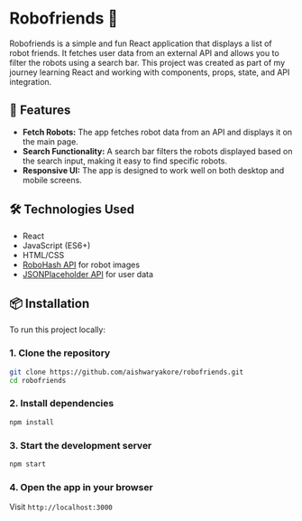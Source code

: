 
# Robofriends 🤖

Robofriends is a simple and fun React application that displays a list of robot friends. It fetches user data from an external API and allows you to filter the robots using a search bar. This project was created as part of my journey learning React and working with components, props, state, and API integration.

## 🚀 Features

- **Fetch Robots:** The app fetches robot data from an API and displays it on the main page.
- **Search Functionality:** A search bar filters the robots displayed based on the search input, making it easy to find specific robots.
- **Responsive UI:** The app is designed to work well on both desktop and mobile screens.

## 🛠️ Technologies Used

- React
- JavaScript (ES6+)
- HTML/CSS
- [RoboHash API](https://robohash.org/) for robot images
- [JSONPlaceholder API](https://jsonplaceholder.typicode.com/users) for user data

## 📦 Installation

To run this project locally:

### 1. Clone the repository

```bash
git clone https://github.com/aishwaryakore/robofriends.git
cd robofriends
```

### 2. Install dependencies

```bash
npm install
```

### 3. Start the development server

```bash
npm start
```

### 4. Open the app in your browser

Visit `http://localhost:3000`



